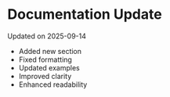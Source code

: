 # Documentation Update

Updated on 2025-09-14

- Added new section
- Fixed formatting
- Updated examples
- Improved clarity
- Enhanced readability